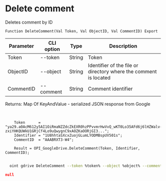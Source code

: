 ﻿---
sidebar_position: 4
---

# Delete comment
 Deletes comment by ID



`Function DeleteComment(Val Token, Val ObjectID, Val CommentID) Export`

  | Parameter | CLI option | Type | Description |
  |-|-|-|-|
  | Token | --token | String | Token |
  | ObjectID | --object | String | Identifier of the file or directory where the comment is located |
  | CommentID | --comment | String | Comment identifier |

  
  Returns:  Map Of KeyAndValue - serialized JSON response from Google

<br/>




```bsl title="Code example"
    Token      = "ya29.a0AcM612y5AI1OiRmaNZZdcZkEXR0hzPPvvmrHwVvQ_wKT0Lo35AFd6j6lHZWalv-zxiYHKQUWkU1GRjCf4Lo9uQwygnC9xAOZKaOORjGI3...";
    Identifier = "1U8hhtaSXcxZuojGLumLYODMBspUV501s";
    CommentID  = "AAABRXT3-W4";

    Result = OPI_GoogleDrive.DeleteComment(Token, Identifier, CommentID);
```



```sh title="CLI command example"
    
  oint gdrive DeleteComment --token %token% --object %object% --comment %comment%

```

```json title="Result"
null
```
